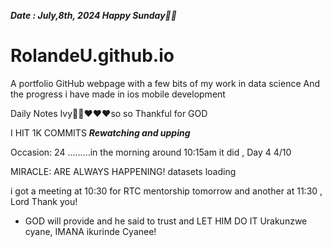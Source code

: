 ***Date : July,8th, 2024 Happy Sunday🫶🏾***
# RolandeU.github.io
 
A portfolio GitHub webpage with a few bits of my work in data science
And the progress i have made in ios mobile development 

Daily Notes
Ivy🙌🏽❤️❤️❤️so so Thankful for GOD

I HIT 1K COMMITS
***Rewatching  and upping***

Occasion: 24
.........in the morning around 10:15am it did , Day 4 4/10 

MIRACLE: ARE ALWAYS HAPPENING!
 datasets loading

i got a meeting at 10:30 for RTC mentorship tomorrow 
and another at 11:30 , Lord Thank you!

- GOD will provide and he said to trust and LET HIM DO IT
Urakunzwe cyane, IMANA ikurinde Cyanee!





